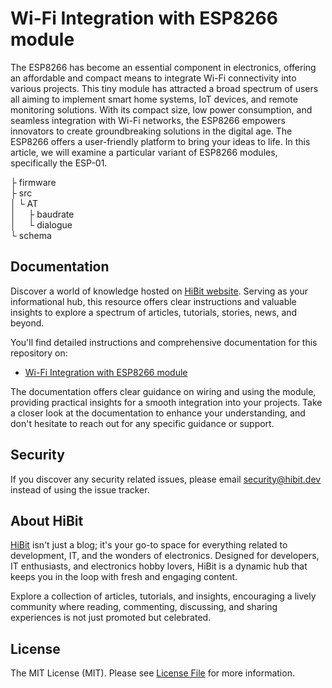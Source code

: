 # Wi-Fi Integration with ESP8266 module
The ESP8266 has become an essential component in electronics, offering an affordable and compact means to integrate Wi-Fi connectivity into various projects. This tiny module has attracted a broad spectrum of users all aiming to implement smart home systems, IoT devices, and remote monitoring solutions. With its compact size, low power consumption, and seamless integration with Wi-Fi networks, the ESP8266 empowers innovators to create groundbreaking solutions in the digital age. The ESP8266 offers a user-friendly platform to bring your ideas to life. In this article, we will examine a particular variant of ESP8266 modules, specifically the ESP-01.  

├ firmware  
├ src  
│  └ AT  
│    &nbsp;&nbsp;&nbsp;&nbsp;├ baudrate  
│    &nbsp;&nbsp;&nbsp;&nbsp;└ dialogue  	
└ schema  

## Documentation
Discover a world of knowledge hosted on [HiBit website](https://www.hibit.dev). Serving as your informational hub, this resource offers clear instructions and valuable insights to explore a spectrum of articles, tutorials, stories, news, and beyond.  

You'll find detailed instructions and comprehensive documentation for this repository on:
- [Wi-Fi Integration with ESP8266 module](https://www.hibit.dev/posts/171/wi-fi-integration-with-esp8266-module)

The documentation offers clear guidance on wiring and using the module, providing practical insights for a smooth integration into your projects. Take a closer look at the documentation to enhance your understanding, and don't hesitate to reach out for any specific guidance or support.

## Security
If you discover any security related issues, please email security@hibit.dev instead of using the issue tracker.

## About HiBit
[HiBit](https://www.hibit.dev) isn't just a blog; it's your go-to space for everything related to development, IT, and the wonders of electronics. Designed for developers, IT enthusiasts, and electronics hobby lovers, HiBit is a dynamic hub that keeps you in the loop with fresh and engaging content.  

Explore a collection of articles, tutorials, and insights, encouraging a lively community where reading, commenting, discussing, and sharing experiences is not just promoted but celebrated.

## License
The MIT License (MIT). Please see [License File](LICENSE) for more information.
